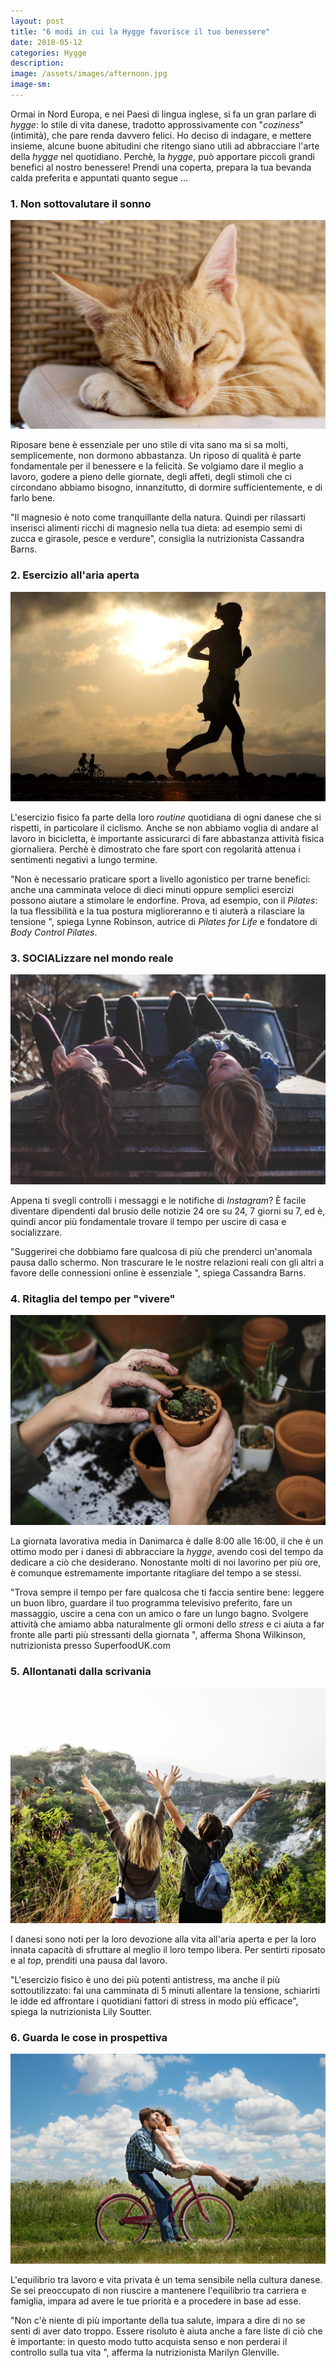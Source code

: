 ```yaml
---
layout: post
title: "6 modi in cui la Hygge favorisce il tuo benessere"
date: 2018-05-12
categories: Hygge
description:
image: /assets/images/afternoon.jpg
image-sm:
---
```

Ormai in Nord Europa, e nei Paesi di lingua inglese, si fa un gran parlare di _hygge_: lo stile di vita danese, tradotto approssivamente con "_coziness_" (intimità), che pare renda davvero felici. Ho deciso di indagare, e mettere insieme, alcune buone abitudini che ritengo siano utili ad abbracciare l'arte della _hygge_ nel quotidiano. Perchè, la _hygge_, può apportare piccoli grandi benefici al nostro benessere! Prendi una coperta, prepara la tua bevanda calda preferita e appuntati quanto segue ...


### 1. Non sottovalutare il sonno  

![](/assets/images/cat.jpg)

Riposare bene è essenziale per uno stile di vita sano ma si sa molti, semplicemente, non dormono abbastanza. Un riposo di qualità è parte fondamentale per il benessere e la felicità. Se volgiamo dare il meglio a lavoro, godere a pieno delle giornate, degli affeti, degli stimoli che ci circondano abbiamo bisogno, innanzitutto, di dormire sufficientemente, e  di farlo bene.

"Il magnesio è noto come tranquillante della natura. Quindi per rilassarti inserisci alimenti ricchi di magnesio nella tua dieta: ad esempio semi di zucca e girasole, pesce e verdure", consiglia la nutrizionista Cassandra Barns.

### 2. Esercizio all'aria aperta

![](/assets/images/run.jpg)

L'esercizio fisico fa parte della loro _routine_ quotidiana di ogni danese che si rispetti, in particolare il ciclismo. Anche se non abbiamo voglia di andare al lavoro in bicicletta, è importante assicurarci di fare abbastanza attività fisica giornaliera. Perchè è dimostrato che fare sport con regolarità attenua i sentimenti negativi a lungo termine.

"Non è necessario praticare sport a livello agonistico per trarne benefici: anche una camminata veloce di dieci minuti oppure semplici esercizi possono aiutare a stimolare le endorfine. Prova, ad esempio, con il _Pilates_: la tua flessibilità e la tua postura miglioreranno e ti aiuterà a rilasciare la tensione ", spiega Lynne Robinson, autrice di _Pilates for Life_ e fondatore di _Body Control Pilates_.


### 3. SOCIALizzare nel mondo reale  

![](/assets/images/friends.jpg)

Appena ti svegli controlli i messaggi e le notifiche di _Instagram_? È facile diventare dipendenti dal brusio delle notizie 24 ore su 24, 7 giorni su 7, ed è, quindi ancor più fondamentale trovare il tempo per uscire di casa e socializzare.

"Suggerirei che dobbiamo fare qualcosa di più che prenderci un'anomala pausa dallo schermo. Non trascurare le le nostre relazioni reali con gli altri a favore delle connessioni online è essenziale ", spiega Cassandra Barns.

### 4. Ritaglia del tempo per "vivere"  

![](/assets/images/garden.jpg)

La giornata lavorativa media in Danimarca è dalle 8:00 alle 16:00, il che è un ottimo modo per i danesi di abbracciare la _hygge_, avendo così del tempo da dedicare a ciò che desiderano. Nonostante molti di noi lavorino per più ore, è comunque estremamente importante ritagliare del tempo a se stessi.

"Trova sempre il tempo per fare qualcosa che ti faccia sentire bene: leggere un buon libro, guardare il tuo programma televisivo preferito, fare un massaggio, uscire a cena con un amico o fare un lungo bagno. Svolgere attività che amiamo abba naturalmente gli ormoni dello _stress_ e ci aiuta a far fronte alle parti più stressanti della giornata ", afferma Shona Wilkinson, nutrizionista presso SuperfoodUK.com

### 5. Allontanati dalla scrivania  

![](/assets/images/camping.jpg)

I danesi sono noti per la loro devozione alla vita all'aria aperta e per la loro innata capacità di sfruttare al meglio il loro tempo libera. Per sentirti riposato e al _top_, prenditi una pausa dal lavoro.

"L'esercizio fisico è uno dei più potenti antistress, ma anche il più sottoutilizzato: fai una camminata di 5 minuti allentare la tensione, schiarirti le idde ed affrontare i quotidiani fattori di stress in modo più efficace", spiega la nutrizionista Lily Soutter.

### 6. Guarda le cose in prospettiva  

![](/assets/images/love.jpg)

L'equilibrio tra lavoro e vita privata è un tema sensibile nella cultura danese. Se sei preoccupato di non riuscire a mantenere l'equilibrio tra carriera e famiglia, impara ad avere le tue priorità e a procedere in base ad esse.

"Non c'è niente di più importante della tua salute, impara a dire di no se senti di aver dato troppo. Essere risoluto è aiuta anche a fare liste di ciò che è importante: in questo modo tutto acquista senso e non perderai il controllo sulla tua vita ", afferma la nutrizionista Marilyn Glenville.

